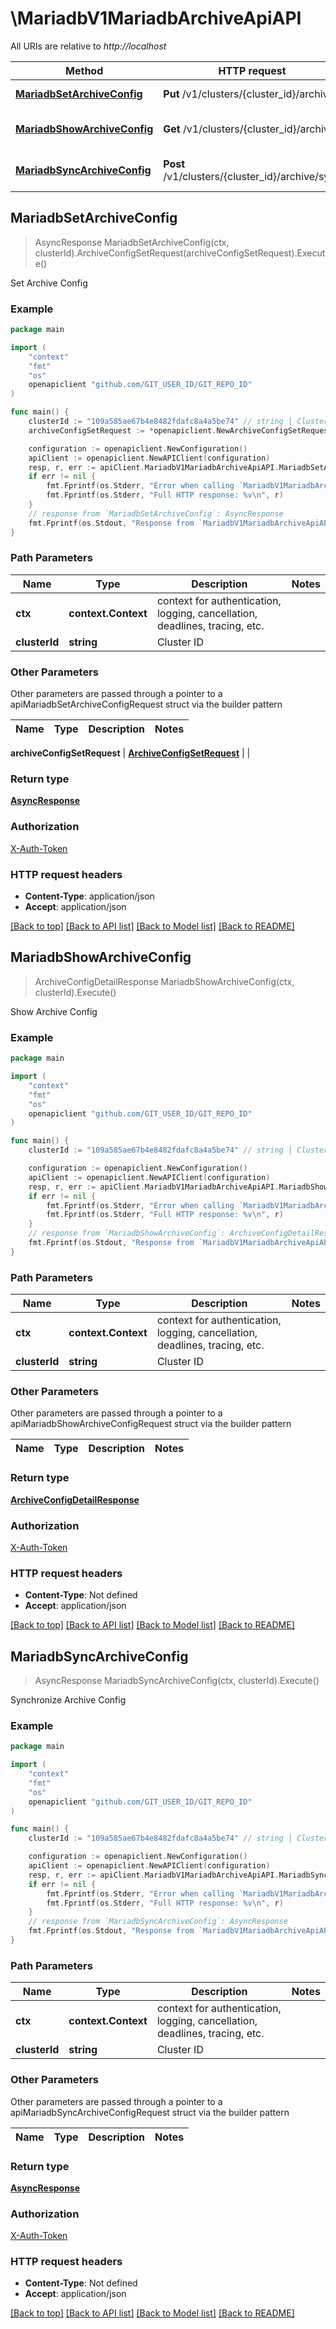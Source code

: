 # \MariadbV1MariadbArchiveApiAPI

All URIs are relative to *http://localhost*

Method | HTTP request | Description
------------- | ------------- | -------------
[**MariadbSetArchiveConfig**](MariadbV1MariadbArchiveApiAPI.md#MariadbSetArchiveConfig) | **Put** /v1/clusters/{cluster_id}/archive | Set Archive Config
[**MariadbShowArchiveConfig**](MariadbV1MariadbArchiveApiAPI.md#MariadbShowArchiveConfig) | **Get** /v1/clusters/{cluster_id}/archive | Show Archive Config
[**MariadbSyncArchiveConfig**](MariadbV1MariadbArchiveApiAPI.md#MariadbSyncArchiveConfig) | **Post** /v1/clusters/{cluster_id}/archive/sync | Synchronize Archive Config



## MariadbSetArchiveConfig

> AsyncResponse MariadbSetArchiveConfig(ctx, clusterId).ArchiveConfigSetRequest(archiveConfigSetRequest).Execute()

Set Archive Config



### Example

```go
package main

import (
	"context"
	"fmt"
	"os"
	openapiclient "github.com/GIT_USER_ID/GIT_REPO_ID"
)

func main() {
	clusterId := "109a585ae67b4e8482fdafc8a4a5be74" // string | Cluster ID
	archiveConfigSetRequest := *openapiclient.NewArchiveConfigSetRequest(true) // ArchiveConfigSetRequest | 

	configuration := openapiclient.NewConfiguration()
	apiClient := openapiclient.NewAPIClient(configuration)
	resp, r, err := apiClient.MariadbV1MariadbArchiveApiAPI.MariadbSetArchiveConfig(context.Background(), clusterId).ArchiveConfigSetRequest(archiveConfigSetRequest).Execute()
	if err != nil {
		fmt.Fprintf(os.Stderr, "Error when calling `MariadbV1MariadbArchiveApiAPI.MariadbSetArchiveConfig``: %v\n", err)
		fmt.Fprintf(os.Stderr, "Full HTTP response: %v\n", r)
	}
	// response from `MariadbSetArchiveConfig`: AsyncResponse
	fmt.Fprintf(os.Stdout, "Response from `MariadbV1MariadbArchiveApiAPI.MariadbSetArchiveConfig`: %v\n", resp)
}
```

### Path Parameters


Name | Type | Description  | Notes
------------- | ------------- | ------------- | -------------
**ctx** | **context.Context** | context for authentication, logging, cancellation, deadlines, tracing, etc.
**clusterId** | **string** | Cluster ID | 

### Other Parameters

Other parameters are passed through a pointer to a apiMariadbSetArchiveConfigRequest struct via the builder pattern


Name | Type | Description  | Notes
------------- | ------------- | ------------- | -------------

 **archiveConfigSetRequest** | [**ArchiveConfigSetRequest**](ArchiveConfigSetRequest.md) |  | 

### Return type

[**AsyncResponse**](AsyncResponse.md)

### Authorization

[X-Auth-Token](../README.md#X-Auth-Token)

### HTTP request headers

- **Content-Type**: application/json
- **Accept**: application/json

[[Back to top]](#) [[Back to API list]](../README.md#documentation-for-api-endpoints)
[[Back to Model list]](../README.md#documentation-for-models)
[[Back to README]](../README.md)


## MariadbShowArchiveConfig

> ArchiveConfigDetailResponse MariadbShowArchiveConfig(ctx, clusterId).Execute()

Show Archive Config



### Example

```go
package main

import (
	"context"
	"fmt"
	"os"
	openapiclient "github.com/GIT_USER_ID/GIT_REPO_ID"
)

func main() {
	clusterId := "109a585ae67b4e8482fdafc8a4a5be74" // string | Cluster ID

	configuration := openapiclient.NewConfiguration()
	apiClient := openapiclient.NewAPIClient(configuration)
	resp, r, err := apiClient.MariadbV1MariadbArchiveApiAPI.MariadbShowArchiveConfig(context.Background(), clusterId).Execute()
	if err != nil {
		fmt.Fprintf(os.Stderr, "Error when calling `MariadbV1MariadbArchiveApiAPI.MariadbShowArchiveConfig``: %v\n", err)
		fmt.Fprintf(os.Stderr, "Full HTTP response: %v\n", r)
	}
	// response from `MariadbShowArchiveConfig`: ArchiveConfigDetailResponse
	fmt.Fprintf(os.Stdout, "Response from `MariadbV1MariadbArchiveApiAPI.MariadbShowArchiveConfig`: %v\n", resp)
}
```

### Path Parameters


Name | Type | Description  | Notes
------------- | ------------- | ------------- | -------------
**ctx** | **context.Context** | context for authentication, logging, cancellation, deadlines, tracing, etc.
**clusterId** | **string** | Cluster ID | 

### Other Parameters

Other parameters are passed through a pointer to a apiMariadbShowArchiveConfigRequest struct via the builder pattern


Name | Type | Description  | Notes
------------- | ------------- | ------------- | -------------


### Return type

[**ArchiveConfigDetailResponse**](ArchiveConfigDetailResponse.md)

### Authorization

[X-Auth-Token](../README.md#X-Auth-Token)

### HTTP request headers

- **Content-Type**: Not defined
- **Accept**: application/json

[[Back to top]](#) [[Back to API list]](../README.md#documentation-for-api-endpoints)
[[Back to Model list]](../README.md#documentation-for-models)
[[Back to README]](../README.md)


## MariadbSyncArchiveConfig

> AsyncResponse MariadbSyncArchiveConfig(ctx, clusterId).Execute()

Synchronize Archive Config



### Example

```go
package main

import (
	"context"
	"fmt"
	"os"
	openapiclient "github.com/GIT_USER_ID/GIT_REPO_ID"
)

func main() {
	clusterId := "109a585ae67b4e8482fdafc8a4a5be74" // string | Cluster ID

	configuration := openapiclient.NewConfiguration()
	apiClient := openapiclient.NewAPIClient(configuration)
	resp, r, err := apiClient.MariadbV1MariadbArchiveApiAPI.MariadbSyncArchiveConfig(context.Background(), clusterId).Execute()
	if err != nil {
		fmt.Fprintf(os.Stderr, "Error when calling `MariadbV1MariadbArchiveApiAPI.MariadbSyncArchiveConfig``: %v\n", err)
		fmt.Fprintf(os.Stderr, "Full HTTP response: %v\n", r)
	}
	// response from `MariadbSyncArchiveConfig`: AsyncResponse
	fmt.Fprintf(os.Stdout, "Response from `MariadbV1MariadbArchiveApiAPI.MariadbSyncArchiveConfig`: %v\n", resp)
}
```

### Path Parameters


Name | Type | Description  | Notes
------------- | ------------- | ------------- | -------------
**ctx** | **context.Context** | context for authentication, logging, cancellation, deadlines, tracing, etc.
**clusterId** | **string** | Cluster ID | 

### Other Parameters

Other parameters are passed through a pointer to a apiMariadbSyncArchiveConfigRequest struct via the builder pattern


Name | Type | Description  | Notes
------------- | ------------- | ------------- | -------------


### Return type

[**AsyncResponse**](AsyncResponse.md)

### Authorization

[X-Auth-Token](../README.md#X-Auth-Token)

### HTTP request headers

- **Content-Type**: Not defined
- **Accept**: application/json

[[Back to top]](#) [[Back to API list]](../README.md#documentation-for-api-endpoints)
[[Back to Model list]](../README.md#documentation-for-models)
[[Back to README]](../README.md)


